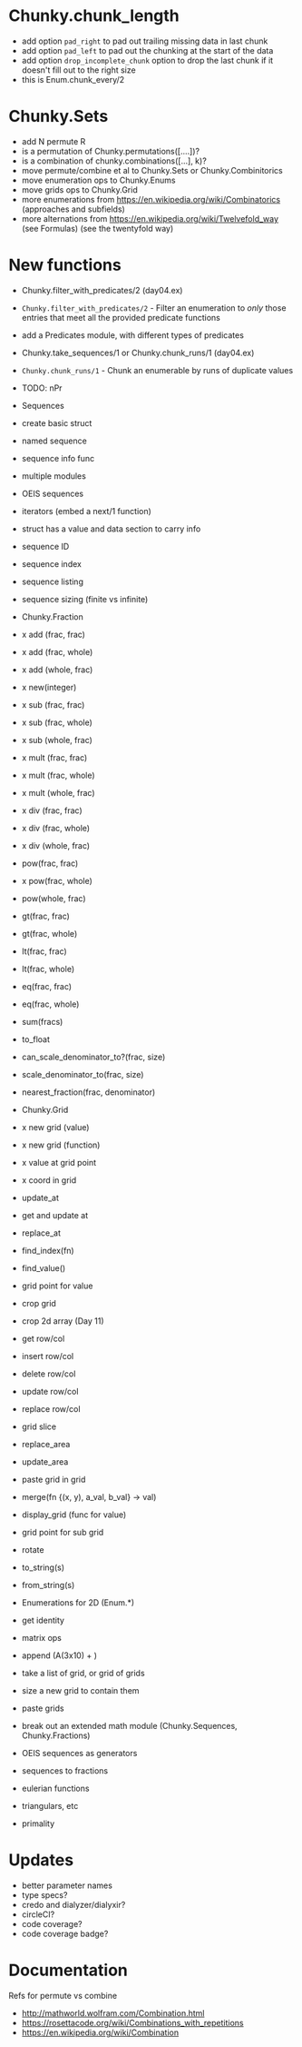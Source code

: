 
# Chunky.chunk_length

 - add option `pad_right` to pad out trailing missing data in last chunk
 - add option `pad_left` to pad out the chunking at the start of the data
 - add option `drop_incomplete_chunk` option to drop the last chunk if it doesn't fill out to the right size
 - this is Enum.chunk_every/2
  
# Chunky.Sets

 - add N permute R
 - is <pattern> a permutation of Chunky.permutations([....])?
 - is <pattern> a combination of chunky.combinations([...], k)?
 - move permute/combine et al to Chunky.Sets or Chunky.Combinitorics
 - move enumeration ops to Chunky.Enums
 - move grids ops to Chunky.Grid
 - more enumerations from https://en.wikipedia.org/wiki/Combinatorics (approaches and subfields)
 - more alternations from https://en.wikipedia.org/wiki/Twelvefold_way (see Formulas) (see the twentyfold way)
 
# New functions
  
 - Chunky.filter_with_predicates/2 (day04.ex)
  - `Chunky.filter_with_predicates/2` - Filter an enumeration to _only_ those entries that meet all the provided predicate functions
  - add a Predicates module, with different types of predicates
 - Chunky.take_sequences/1 or Chunky.chunk_runs/1 (day04.ex)
  - `Chunky.chunk_runs/1` - Chunk an enumerable by runs of duplicate values
 - TODO: nPr
 
 - Sequences
  - create basic struct
   - named sequence
   - sequence info func
   - multiple modules
   - OEIS sequences
   - iterators (embed a next/1 function)
   - struct has a value and data section to carry info
   - sequence ID
   - sequence index
  - sequence listing
  - sequence sizing (finite vs infinite)
   
 - Chunky.Fraction
  - x add (frac, frac)
  - x add (frac, whole)
  - x add (whole, frac)
  - x new(integer)
  - x sub (frac, frac)
  - x sub (frac, whole)
  - x sub (whole, frac)
  - x mult (frac, frac)
  - x mult (frac, whole)
  - x mult (whole, frac)
  - x div (frac, frac)
  - x div (frac, whole)
  - x div (whole, frac)
  - pow(frac, frac)
  - x pow(frac, whole)
  - pow(whole, frac)
  - gt(frac, frac)
  - gt(frac, whole)
  - lt(frac, frac)
  - lt(frac, whole)
  - eq(frac, frac)
  - eq(frac, whole)
  - sum(fracs)
  - to_float
  - can_scale_denominator_to?(frac, size)
  - scale_denominator_to(frac, size)
  - nearest_fraction(frac, denominator)
 
 - Chunky.Grid
  - x new grid (value)
  - x new grid (function)
  - x value at grid point
  - x coord in grid
  - update_at
  - get and update at
  - replace_at
  - find_index(fn)
  - find_value()
  - grid point for value 
  - crop grid
   - crop 2d array (Day 11)
  - get row/col
  - insert row/col
  - delete row/col
  - update row/col
  - replace row/col  
  - grid slice
  - replace_area
  - update_area
  - paste grid in grid
  - merge(fn {(x, y), a_val, b_val} -> val)
  - display_grid (func for value)
  - grid point for sub grid
  - rotate
  - to_string(s)
  - from_string(s)
  - Enumerations for 2D (Enum.*)
  
  - get identity
  - matrix ops
  - append (A(3x10) + )
   - take a list of grid, or grid of grids
   - size a new grid to contain them
   - paste grids
  
  - break out an extended math module (Chunky.Sequences, Chunky.Fractions)
   - OEIS sequences as generators
   - sequences to fractions
   - eulerian functions
   - triangulars, etc
   - primality
      
# Updates
 
 - better parameter names
 - type specs?
 - credo and dialyzer/dialyxir?
 - circleCI?
 - code coverage?
 - code coverage badge?


# Documentation

Refs for permute vs combine
 - http://mathworld.wolfram.com/Combination.html
 - https://rosettacode.org/wiki/Combinations_with_repetitions
 - https://en.wikipedia.org/wiki/Combination